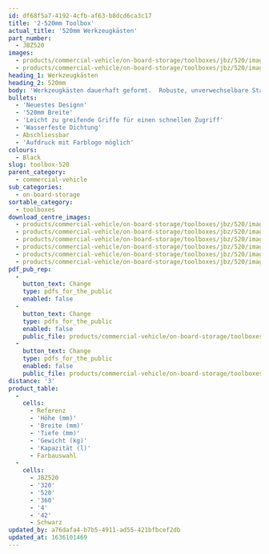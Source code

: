 ```yaml
---
id: df68f5a7-4192-4cfb-af63-b8dcd6ca3c17
title: '2-520mm Toolbox'
actual_title: '520mm Werkzeugkästen'
part_number:
  - JBZ520
images:
  - products/commercial-vehicle/on-board-storage/toolboxes/jbz/520/images-lr/Product_Image_776x776_(518x518_focus_area)-JBZ520_01.jpg
  - products/commercial-vehicle/on-board-storage/toolboxes/jbz/520/images-lr/Product_Image_776x776_(518x518_focus_area)-JBZ520_02.jpg
heading_1: Werkzeugkästen
heading_2: 520mm
body: 'Werkzeugkästen dauerhaft geformt.  Robuste, unverwechselbare Staukästen für Nutzfahrzeuge in verschiedenen Grössen.'
bullets:
  - 'Neuestes Designn'
  - '520mm Breite'
  - 'Leicht zu greifende Griffe für einen schnellen Zugriff'
  - 'Wasserfeste Dichtung'
  - Abschliessbar
  - 'Aufdruck mit Farblogo möglich'
colours:
  - Black
slug: toolbox-520
parent_category:
  - commercial-vehicle
sub_categories:
  - on-board-storage
sortable_category:
  - toolboxes
download_centre_images:
  - products/commercial-vehicle/on-board-storage/toolboxes/jbz/520/images-hr/JBZ520_001.jpg
  - products/commercial-vehicle/on-board-storage/toolboxes/jbz/520/images-hr/JBZ520_002.jpg
  - products/commercial-vehicle/on-board-storage/toolboxes/jbz/520/images-hr/JBZ520_003.jpg
  - products/commercial-vehicle/on-board-storage/toolboxes/jbz/520/images-hr/JBZ520_004.jpg
  - products/commercial-vehicle/on-board-storage/toolboxes/jbz/520/images-hr/JBZ520_005.jpg
  - products/commercial-vehicle/on-board-storage/toolboxes/jbz/520/images-hr/JBZ520_03.jpg
pdf_pub_rep:
  -
    button_text: Change
    type: pdfs_for_the_public
    enabled: false
  -
    button_text: Change
    type: pdfs_for_the_public
    enabled: false
    public_file: products/commercial-vehicle/on-board-storage/toolboxes/jbz/520/pdf-lr/PIL-SAL-0030.pdf
  -
    button_text: Change
    type: pdfs_for_the_public
    enabled: false
    public_file: products/commercial-vehicle/on-board-storage/toolboxes/jbz/520/pdf-lr/PIL-SAL-0035.pdf
distance: '3'
product_table:
  -
    cells:
      - Referenz
      - 'Höhe (mm)'
      - 'Breite (mm)'
      - 'Tiefe (mm)'
      - 'Gewicht (kg)'
      - 'Kapazität (l)'
      - Farbauswahl
  -
    cells:
      - JBZ520
      - '320'
      - '520'
      - '360'
      - '4'
      - '42'
      - Schwarz
updated_by: a76dafa4-b7b5-4911-ad55-421bfbcef2db
updated_at: 1636101469
---
```

